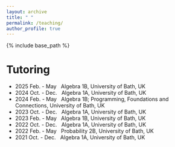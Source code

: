 ```yaml
---
layout: archive
title: " "
permalink: /teaching/
author_profile: true
---
```


{% include base_path %}

Tutoring
====
* 2025 Feb. - May  &nbsp; Algebra 1B, University of Bath, UK
* 2024 Oct. - Dec. &nbsp; Algebra 1A, University of Bath, UK
* 2024 Feb. - May  &nbsp; Algebra 1B; Programming, Foundations and Connections, University of Bath, UK
* 2023 Oct. - Dec. &nbsp; Algebra 1A, University of Bath, UK
* 2023 Feb. - May  &nbsp; Algebra 1B, University of Bath, UK
* 2022 Oct. - Dec. &nbsp; Algebra 1A, University of Bath, UK
* 2022 Feb. - May  &nbsp; Probability 2B, University of Bath, UK
* 2021 Oct. - Dec. &nbsp; Algebra 1A, University of Bath, UK
